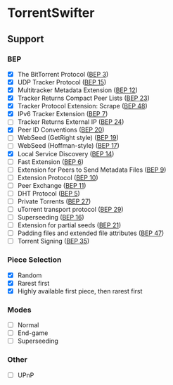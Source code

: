 # TorrentSwifter

## Support
### BEP
- [x] The BitTorrent Protocol ([BEP 3](http://www.bittorrent.org/beps/bep_0003.html))
- [x] UDP Tracker Protocol ([BEP 15](http://www.bittorrent.org/beps/bep_0015.html))
- [x] Multitracker Metadata Extension ([BEP 12](http://www.bittorrent.org/beps/bep_0012.html))
- [x] Tracker Returns Compact Peer Lists ([BEP 23](http://www.bittorrent.org/beps/bep_0023.html))
- [x] Tracker Protocol Extension: Scrape ([BEP 48](http://www.bittorrent.org/beps/bep_0048.html))
- [x] IPv6 Tracker Extension ([BEP 7](http://www.bittorrent.org/beps/bep_0007.html))
- [ ] Tracker Returns External IP ([BEP 24](http://www.bittorrent.org/beps/bep_0024.html))
- [x] Peer ID Conventions ([BEP 20](http://www.bittorrent.org/beps/bep_0020.html))
- [ ] WebSeed (GetRight style) ([BEP 19](http://www.bittorrent.org/beps/bep_0019.html))
- [ ] WebSeed (Hoffman-style) ([BEP 17](http://www.bittorrent.org/beps/bep_0017.html))
- [x] Local Service Discovery ([BEP 14](http://www.bittorrent.org/beps/bep_0014.html))
- [ ] Fast Extension ([BEP 6](http://www.bittorrent.org/beps/bep_0006.html))
- [ ] Extension for Peers to Send Metadata Files ([BEP 9](http://www.bittorrent.org/beps/bep_0009.html))
- [ ] Extension Protocol ([BEP 10](http://www.bittorrent.org/beps/bep_0010.html))
- [ ] Peer Exchange ([BEP 11](http://www.bittorrent.org/beps/bep_0011.html))
- [ ] DHT Protocol ([BEP 5](http://www.bittorrent.org/beps/bep_0005.html))
- [ ] Private Torrents ([BEP 27](http://www.bittorrent.org/beps/bep_0027.html))
- [ ] uTorrent transport protocol ([BEP 29](http://www.bittorrent.org/beps/bep_0029.html))
- [ ] Superseeding ([BEP 16](http://www.bittorrent.org/beps/bep_0016.html))
- [ ] Extension for partial seeds ([BEP 21](http://www.bittorrent.org/beps/bep_0021.html))
- [ ] Padding files and extended file attributes ([BEP 47](http://www.bittorrent.org/beps/bep_0047.html))
- [ ] Torrent Signing ([BEP 35](http://www.bittorrent.org/beps/bep_0035.html))

### Piece Selection
- [x] Random
- [x] Rarest first
- [x] Highly available first piece, then rarest first

### Modes
- [ ] Normal
- [ ] End-game
- [ ] Superseeding

### Other
- [ ] UPnP